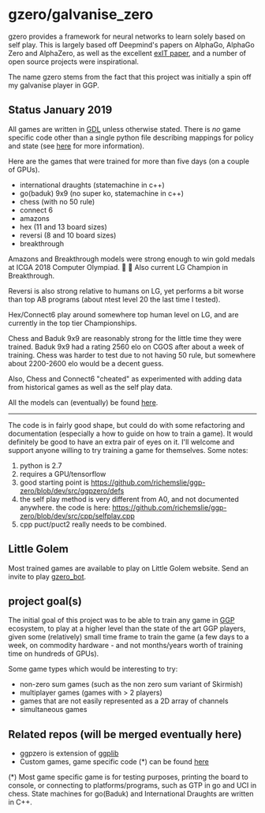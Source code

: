 gzero/galvanise_zero
====================
gzero provides a framework for neural networks to learn solely based on self play.  This is largely based off Deepmind's papers on AlphaGo, AlphaGo Zero and AlphaZero, as well as the excellent
[exIT paper](https://arxiv.org/abs/1705.08439), and a number of open source projects were inspirational.

The name gzero stems from the fact that this project was initially a spin off my galvanise player
in GGP.

Status January 2019
-------------------
All games are written in [GDL](https://en.wikipedia.org/wiki/Game_Description_Language) unless otherwise stated.  There is *no* game specific code other than 
a single python file describing mappings for policy and state (see [here](https://github.com/richemslie/galvanise_zero/issues/1) for more information).

Here are the games that were trained for more than five days (on a couple of GPUs).

* international draughts (statemachine in c++)
* go(baduk) 9x9 (no super ko, statemachine in c++)
* chess (with no 50 rule)
* connect 6
* amazons
* hex (11 and 13 board sizes)
* reversi (8 and 10 board sizes)
* breakthrough

Amazons and Breakthrough models were strong enough to win gold medals at ICGA 2018 Computer Olympiad. :clap: :clap:
Also current LG Champion in Breakthrough.

Reversi is also strong relative to humans on LG, yet performs a bit worse than top AB programs (about ntest level 20 the last time I tested).

Hex/Connect6 play around somewhere top human level on LG, and are currently in the top tier Championships.

Chess and Baduk 9x9 are reasonably strong for the little time they were trained.  Baduk 9x9 had a rating 2560 elo on CGOS after about a week of training.  Chess was harder to test due to not having 50 rule, but somewhere about 2200-2600 elo would be a decent guess.

Also, Chess and Connect6 "cheated" as experimented with adding data from historical games
as well as the self play data.

All the models can (eventually) be found [here](https://github.com/richemslie/gzero_data).

--------------------

The code is in fairly good shape, but could do with some refactoring and
documentation (especially a how to guide on how to train a game).  It would definitely be good to
have an extra pair of eyes on it.  I'll welcome and support anyone willing to try training a game
for themselves.  Some notes:

1. python is 2.7
2. requires a GPU/tensorflow
3. good starting point is https://github.com/richemslie/ggp-zero/blob/dev/src/ggpzero/defs
4. the self play method is very different from A0, and not documented anywhere.  the code is here:
    https://github.com/richemslie/ggp-zero/blob/dev/src/cpp/selfplay.cpp
5. cpp puct/puct2 really needs to be combined.


Little Golem
------------
Most trained games are available to play on Little Golem website.  Send an invite to play
[gzero_bot](http://littlegolem.net/jsp/info/player.jsp?plid=58835).


project goal(s)
---------------
The initial goal of this project was to be able to train any game in
[GGP](https://en.wikipedia.org/wiki/General_game_playing) ecosystem, to play at a higher level than
the state of the art GGP players, given some (relatively) small time frame to train the game (a few
days to a week, on commodity hardware - and not months/years worth of training time on hundreds of
GPUs).

Some game types which would be interesting to try:

* non-zero sum games (such as the non zero sum variant of Skirmish)
* multiplayer games (games with > 2 players)
* games that are not easily represented as a 2D array of channels
* simultaneous games


Related repos (will be merged eventually here)
----------------------------------------------
* ggpzero is extension of [ggplib](https://github.com/ggplib/ggplib)
* Custom games, game specific code (*) can be found [here](https://github.com/richemslie/gzero_games)


(*)  Most game specific game is for testing purposes, printing the board to console, or connecting
to platforms/programs, such as GTP in go and UCI in chess.  State machines for go(Baduk) and
International Draughts are written in C++.


